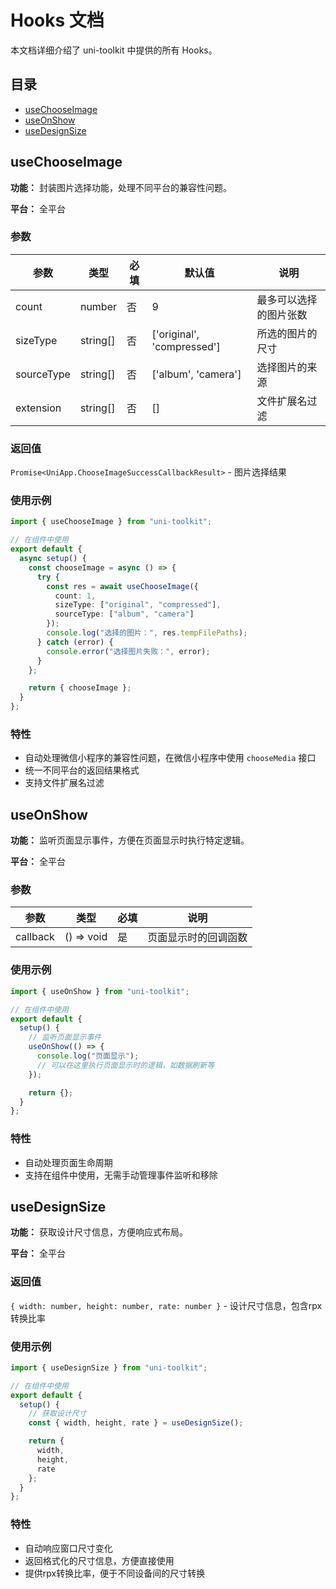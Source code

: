 # Hooks 文档

本文档详细介绍了 uni-toolkit 中提供的所有 Hooks。

## 目录

- [useChooseImage](#usechooseimage)
- [useOnShow](#useonshow)
- [useDesignSize](#usedesignsize)

## useChooseImage

**功能：** 封装图片选择功能，处理不同平台的兼容性问题。

**平台：** 全平台

### 参数

| 参数       | 类型     | 必填 | 默认值                     | 说明                   |
| ---------- | -------- | ---- | -------------------------- | ---------------------- |
| count      | number   | 否   | 9                          | 最多可以选择的图片张数 |
| sizeType   | string[] | 否   | ['original', 'compressed'] | 所选的图片的尺寸       |
| sourceType | string[] | 否   | ['album', 'camera']        | 选择图片的来源         |
| extension  | string[] | 否   | []                         | 文件扩展名过滤         |

### 返回值

`Promise<UniApp.ChooseImageSuccessCallbackResult>` - 图片选择结果

### 使用示例

```typescript
import { useChooseImage } from "uni-toolkit";

// 在组件中使用
export default {
  async setup() {
    const chooseImage = async () => {
      try {
        const res = await useChooseImage({
          count: 1,
          sizeType: ["original", "compressed"],
          sourceType: ["album", "camera"]
        });
        console.log("选择的图片：", res.tempFilePaths);
      } catch (error) {
        console.error("选择图片失败：", error);
      }
    };

    return { chooseImage };
  }
};
```

### 特性

- 自动处理微信小程序的兼容性问题，在微信小程序中使用 `chooseMedia` 接口
- 统一不同平台的返回结果格式
- 支持文件扩展名过滤

## useOnShow

**功能：** 监听页面显示事件，方便在页面显示时执行特定逻辑。

**平台：** 全平台

### 参数

| 参数     | 类型       | 必填 | 说明                 |
| -------- | ---------- | ---- | -------------------- |
| callback | () => void | 是   | 页面显示时的回调函数 |

### 使用示例

```typescript
import { useOnShow } from "uni-toolkit";

// 在组件中使用
export default {
  setup() {
    // 监听页面显示事件
    useOnShow(() => {
      console.log("页面显示");
      // 可以在这里执行页面显示时的逻辑，如数据刷新等
    });

    return {};
  }
};
```

### 特性

- 自动处理页面生命周期
- 支持在组件中使用，无需手动管理事件监听和移除

## useDesignSize

**功能：** 获取设计尺寸信息，方便响应式布局。

**平台：** 全平台

### 返回值

`{ width: number, height: number, rate: number }` - 设计尺寸信息，包含rpx转换比率

### 使用示例

```typescript
import { useDesignSize } from "uni-toolkit";

// 在组件中使用
export default {
  setup() {
    // 获取设计尺寸
    const { width, height, rate } = useDesignSize();

    return {
      width,
      height,
      rate
    };
  }
};
```

### 特性

- 自动响应窗口尺寸变化
- 返回格式化的尺寸信息，方便直接使用
- 提供rpx转换比率，便于不同设备间的尺寸转换
